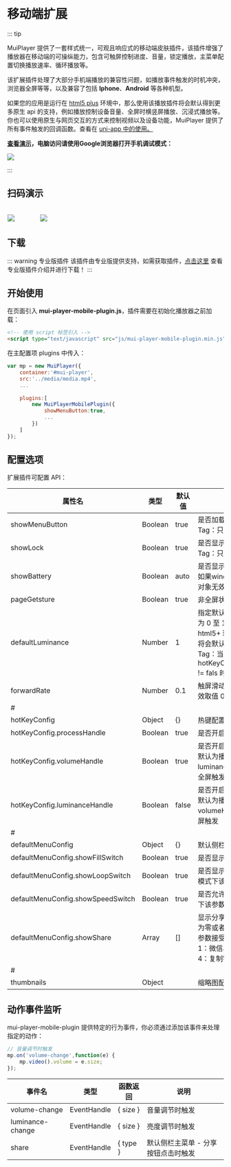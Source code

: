 # 移动端扩展

::: tip

MuiPlayer 提供了一套样式统一，可观且响应式的移动端皮肤插件，该插件增强了播放器在移动端的可操纵能力，包含可触屏控制进度、音量，锁定播放，主菜单配置切换播放速率、循环播放等。

该扩展插件处理了大部分手机端播放的兼容性问题，如播放事件触发的时机冲突，浏览器全屏等等，以及兼容了包括 **Iphone**、**Android** 等各种机型。

如果您的应用是运行在 [html5 plus](http://www.html5plus.org/doc/zh_cn/runtime.html) 环境中，那么使用该播放插件将会默认得到更多原生 api 的支持，例如播放控制设备音量、全屏时横竖屏播放、沉浸式播放等。你也可以使用原生与网页交互的方式来控制视频以及设备功能，MuiPlayer 提供了所有事件触发的回调函数。查看在 [uni-app 中的使用。](./uni-app/)

**[查看演示](/zh/demo/)，电脑访问请使用Google浏览器打开手机调试模式：**

<img src="https://muiplayer.oss-cn-shanghai.aliyuncs.com/static/image/mobile_preview.png" class="zoom-custom-imgs"/>

:::


## 扫码演示
<br/>
<img src="https://muiplayer.oss-cn-shanghai.aliyuncs.com/static/image/browser_view.png" class="zoom-custom-imgs" style="border: 1px solid #eaecef;" />

<div style="width: 50px;display: inline-block;"></div>
<img src="https://muiplayer.oss-cn-shanghai.aliyuncs.com/static/image/app_view.png" class="zoom-custom-imgs" style="border: 1px solid #eaecef;"  />



## 下载

::: warning 专业版插件
该插件由专业版提供支持，如需获取插件，<u>[点击这里](/zh/joinUs/#专业版插件)</u> 查看专业版插件介绍并进行下载！
:::



## 开始使用


在页面引入 **mui-player-mobile-plugin.js**，插件需要在初始化播放器之前加载：

```html
<!-- 使用 script 标签引入 -->
<script type="text/javascript" src="js/mui-player-mobile-plugin.min.js"></script>
```

在主配置项 plugins 中传入：

```javascript
var mp = new MuiPlayer({
    container:'#mui-player',
    src:'../media/media.mp4',
    ...
    
    plugins:[
        new MuiPlayerMobilePlugin({
            showMenuButton:true,
            ...
        })
    ]
});
```



## 配置选项

扩展插件可配置 API：

<div class="mobile-api" />

| 属性名                            | 类型    | 默认值 | 说明                                                         |
| --------------------------------- | ------- | ------ | ------------------------------------------------------------ |
| showMenuButton                    | Boolean | true   | 是否加载默认的主菜单<br/>Tag：只有在手机横屏状态有效         |
| showLock                          | Boolean | true   | 是否显示播放锁定按钮<br/>Tag：只有在手机横屏状态有效         |
| showBattery                       | Boolean | auto   | 是否显示时间电量，默认为 auto。如果window.navigator.getBattery 对象无效那么不显示，反之显示。 |
| pageGetsture                      | Boolean | true   | 非全屏状态是否开启触屏控制手势                               |
| defaultLuminance                  | Number  | 1      | 指定默认播放器的亮度，取值范围为 0 至 1，默认为 1。如果在 html5+ 环境下，该参数设置无效，将会默认获取当前系统亮度<br/>Tag：当 hotKeyConfig['luminanceHandle'] != fals 时配置有效 |
| forwardRate                       | Number  | 0.1    | 触屏滑动控制视频的进退速率，有效取值 0.1 至 1                |
| #                                 |         |        |                                                              |
| hotKeyConfig                      | Object  | {}     | 热键配置                                                     |
| hotKeyConfig.processHandle        | Boolean | true   | 是否开启左右触屏滑动控制进度                                 |
| hotKeyConfig.volumeHandle         | Boolean | true   | 是否开启上下触屏滑动控制音量，默认为播放器右半屏，如果设置 luminanceHandle = false，那么将全屏触发 |
| hotKeyConfig.luminanceHandle      | Boolean | false  | 是否开启上下触屏滑动控制亮度，默认为播放器左半屏，如果设置 volumeHandle = false，那么将全屏触发 |
| #                                 |         |        |                                                              |
| defaultMenuConfig                 | Object  | {}     | 默认侧栏主菜单配置                                           |
| defaultMenuConfig.showFillSwitch  | Boolean | true   | 是否显示铺满全屏切换按钮                                     |
| defaultMenuConfig.showLoopSwitch  | Boolean | true   | 是否显示循环播放切换按钮，直播模式下该参数无效               |
| defaultMenuConfig.showSpeedSwitch | Boolean | true   | 是否允许切换播放速度，直播模式下该参数无效                   |
| defaultMenuConfig.showShare       | Array   | []     | 显示分享的类型，如果该值的长度为零或者为空则不显示分享入口。参数接受 1 \| 2 \| 3 \| 4。<br /> 1：微信、2：朋友圈、3：QQ、4：复制链接 |
| #                                 |         |        |                                                              |
| thumbnails                        | Object  |        | 缩略图配置，[参考](./thumbnails/)                            |



## 动作事件监听

mui-player-mobile-plugin 提供特定的行为事件，你必须通过添加该事件来处理指定的动作：

```javascript
// 音量调节时触发
mp.on('volume-change',function(e) {
    mp.video().volume = e.size;
});
```

| 事件名           | 类型        | 函数返回 | 说明                                |
| ---------------- | ----------- | -------- | ----------------------------------- |
| volume-change    | EventHandle | { size } | 音量调节时触发                      |
| luminance-change | EventHandle | { size } | 亮度调节时触发                      |
| share            | EventHandle | { type } | 默认侧栏主菜单 - 分享按钮点击时触发 |



